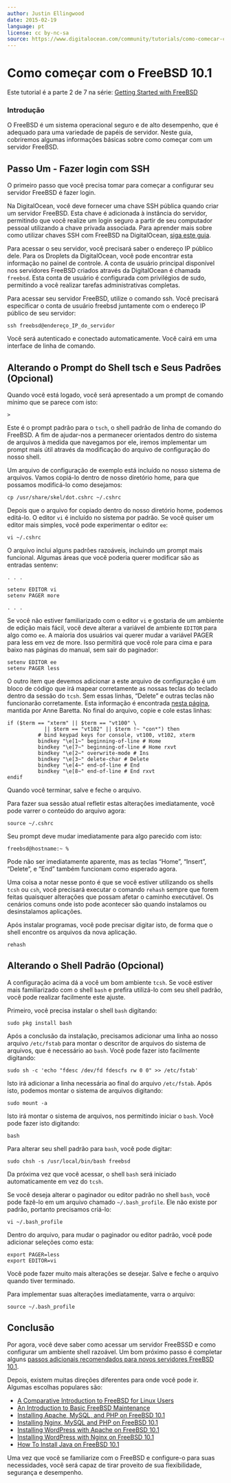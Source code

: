 ```yaml
---
author: Justin Ellingwood
date: 2015-02-19
language: pt
license: cc by-nc-sa
source: https://www.digitalocean.com/community/tutorials/como-comecar-com-o-freebsd-10-1-pt
---
```


# Como começar com o FreeBSD 10.1

Este tutorial é a parte 2 de 7 na série: [Getting Started with FreeBSD](a-comparative-introduction-to-freebsd-for-linux-users#tutorial_series_36)

### Introdução

O FreeBSD é um sistema operacional seguro e de alto desempenho, que é adequado para uma variedade de papéis de servidor. Neste guia, cobriremos algumas informações básicas sobre como começar com um servidor FreeBSD.

## Passo Um - Fazer login com SSH

O primeiro passo que você precisa tomar para começar a configurar seu servidor FreeBSD é fazer login.

Na DigitalOcean, você deve fornecer uma chave SSH pública quando criar um servidor FreeBSD. Esta chave é adicionada à instância do servidor, permitindo que você realize um login seguro a partir de seu computador pessoal utilizando a chave privada associada. Para aprender mais sobre como utilizar chaves SSH com FreeBSD na DigitalOcean, [siga este guia](how-to-configure-ssh-key-based-authentication-on-a-freebsd-server).

Para acessar o seu servidor, você precisará saber o endereço IP público dele. Para os Droplets da DigitalOcean, você pode encontrar esta informação no painel de controle. A conta de usuário principal disponível nos servidores FreeBSD criados através da DigitalOcean é chamada `freebsd`. Esta conta de usuário é configurada com privilégios de sudo, permitindo a você realizar tarefas administrativas completas.

Para acessar seu servidor FreeBSD, utilize o comando ssh. Você precisará especificar o conta de usuário freebsd juntamente com o endereço IP público de seu servidor:

    ssh freebsd@endereço_IP_do_servidor

Você será autenticado e conectado automaticamente. Você cairá em uma interface de linha de comando.

## Alterando o Prompt do Shell tsch e Seus Padrões (Opcional)

Quando você está logado, você será apresentado a um prompt de comando mínimo que se parece com isto:

    >

Este é o prompt padrão para o `tsch`, o shell padrão de linha de comando do FreeBSD. A fim de ajudar-nos a permanecer orientados dentro do sistema de arquivos à medida que navegamos por ele, iremos implementar um prompt mais útil através da modificação do arquivo de configuração do nosso shell.

Um arquivo de configuração de exemplo está incluído no nosso sistema de arquivos. Vamos copiá-lo dentro de nosso diretório home, para que possamos modificá-lo como desejamos:

    cp /usr/share/skel/dot.cshrc ~/.cshrc

Depois que o arquivo for copiado dentro do nosso diretório home, podemos editá-lo. O editor `vi` é incluído no sistema por padrão. Se você quiser um editor mais simples, você pode experimentar o editor `ee`:

    vi ~/.cshrc

O arquivo inclui alguns padrões razoáveis, incluindo um prompt mais funcional. Algumas áreas que você poderia querer modificar são as entradas sentenv:

    . . .
    
    setenv EDITOR vi
    setenv PAGER more
    
    . . .

Se você não estiver familiarizado com o editor `vi` e gostaria de um ambiente de edição mais fácil, você deve alterar a variável de ambiente `EDITOR` para algo como `ee`. A maioria dos usuários vai querer mudar a variável PAGER para less em vez de more. Isso permitirá que você role para cima e para baixo nas páginas do manual, sem sair do paginador:

    setenv EDITOR ee
    setenv PAGER less

O outro item que devemos adicionar a este arquivo de configuração é um bloco de código que irá mapear corretamente as nossas teclas do teclado dentro da sessão do `tcsh`. Sem essas linhas, “Delete” e outras teclas não funcionarão corretamente. Esta informação é encontrada [nesta página](http://www.ibb.net/%7Eanne/keyboard/keyboard.html#Tcsh), mantida por Anne Baretta. No final do arquivo, copie e cole estas linhas:

    if ($term == "xterm" || $term == "vt100" \
                || $term == "vt102" || $term !~ "con*") then
              # bind keypad keys for console, vt100, vt102, xterm
              bindkey "\e[1~" beginning-of-line # Home
              bindkey "\e[7~" beginning-of-line # Home rxvt
              bindkey "\e[2~" overwrite-mode # Ins
              bindkey "\e[3~" delete-char # Delete
              bindkey "\e[4~" end-of-line # End
              bindkey "\e[8~" end-of-line # End rxvt
    endif

Quando você terminar, salve e feche o arquivo.

Para fazer sua sessão atual refletir estas alterações imediatamente, você pode varrer o conteúdo do arquivo agora:

    source ~/.cshrc

Seu prompt deve mudar imediatamente para algo parecido com isto:

    freebsd@hostname:~ %

Pode não ser imediatamente aparente, mas as teclas “Home”, “Insert”, “Delete”, e “End” também funcionam como esperado agora.

Uma coisa a notar nesse ponto é que se você estiver utilizando os shells `tcsh` ou `csh`, você precisará executar o comando `rehash` sempre que forem feitas quaisquer alterações que possam afetar o caminho executável. Os cenários comuns onde isto pode acontecer são quando instalamos ou desinstalamos aplicações.

Após instalar programas, você pode precisar digitar isto, de forma que o shell encontre os arquivos da nova aplicação.

    rehash

## Alterando o Shell Padrão (Opcional)

A configuração acima dá a você um bom ambiente `tcsh`. Se você estiver mais familiarizado com o shell `bash` e prefira utilizá-lo com seu shell padrão, você pode realizar facilmente este ajuste.

Primeiro, você precisa instalar o shell `bash` digitando:

    sudo pkg install bash

Após a conclusão da instalação, precisamos adicionar uma linha ao nosso arquivo `/etc/fstab` para montar o descritor de arquivos do sistema de arquivos, que é necessário ao `bash`. Você pode fazer isto facilmente digitando:

    sudo sh -c 'echo "fdesc /dev/fd fdescfs rw 0 0" >> /etc/fstab'

Isto irá adicionar a linha necessária ao final do arquivo `/etc/fstab`. Após isto, podemos montar o sistema de arquivos digitando:

    sudo mount -a

Isto irá montar o sistema de arquivos, nos permitindo iniciar o `bash`. Você pode fazer isto digitando:

    bash

Para alterar seu shell padrão para `bash`, você pode digitar:

    sudo chsh -s /usr/local/bin/bash freebsd

Da próxima vez que você acessar, o shell `bash` será iniciado automaticamente em vez do `tcsh`.

Se você deseja alterar o paginador ou editor padrão no shell `bash`, você pode fazê-lo em um arquivo chamado `~/.bash_profile`. Ele não existe por padrão, portanto precisamos criá-lo:

    vi ~/.bash_profile

Dentro do arquivo, para mudar o paginador ou editor padrão, você pode adicionar seleções como esta:

    export PAGER=less
    export EDITOR=vi

Você pode fazer muito mais alterações se desejar. Salve e feche o arquivo quando tiver terminado.

Para implementar suas alterações imediatamente, varra o arquivo:

    source ~/.bash_profile

## Conclusão

Por agora, você deve saber como acessar um servidor FreeBSSD e como configurar um ambiente shell razoável. Um bom próximo passo é completar alguns [passos adicionais recomendados para novos servidores FreeBSD 10.1](recommended-steps-for-new-freebsd-10-1-servers).

Depois, existem muitas direções diferentes para onde você pode ir. Algumas escolhas populares são:

- [A Comparative Introduction to FreeBSD for Linux Users](a-comparative-introduction-to-freebsd-for-linux-users)
- [An Introduction to Basic FreeBSD Maintenance](an-introduction-to-basic-freebsd-maintenance)
- [Installing Apache, MySQL, and PHP on FreeBSD 10.1](how-to-install-an-apache-mysql-and-php-famp-stack-on-freebsd-10-1)
- [Installing Nginx, MySQL and PHP on FreeBSD 10.1](how-to-install-an-nginx-mysql-and-php-femp-stack-on-freebsd-10-1)
- [Installing WordPress with Apache on FreeBSD 10.1](how-to-install-wordpress-with-apache-on-freebsd-10-1)
- [Installing WordPress with Nginx on FreeBSD 10.1](how-to-install-wordpress-with-nginx-on-a-freebsd-10-1-server)
- [How To Install Java on FreeBSD 10.1](how-to-install-java-on-freebsd-10-1)

Uma vez que você se familiarize com o FreeBSD e configure-o para suas necessidades, você será capaz de tirar proveito de sua flexibilidade, segurança e desempenho.

